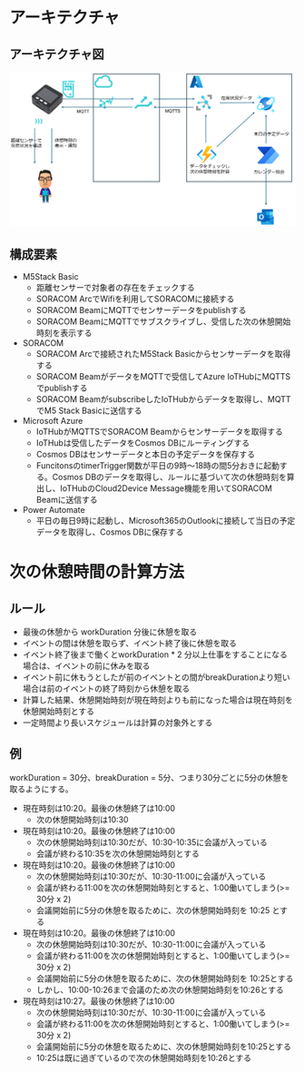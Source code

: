 # アーキテクチャ

## アーキテクチャ図
![アーキテクチャ図](./img/architecture.png)

## 構成要素

- M5Stack Basic
  - 距離センサーで対象者の存在をチェックする
  - SORACOM ArcでWifiを利用してSORACOMに接続する
  - SORACOM BeamにMQTTでセンサーデータをpublishする
  - SORACOM BeamにMQTTでサブスクライブし、受信した次の休憩開始時刻を表示する
- SORACOM
  - SORACOM Arcで接続されたM5Stack Basicからセンサーデータを取得する
  - SORACOM BeamがデータをMQTTで受信してAzure IoTHubにMQTTSでpublishする
  - SORACOM BeamがsubscribeしたIoTHubからデータを取得し、MQTTでM5 Stack Basicに送信する
- Microsoft Azure
  - IoTHubがMQTTSでSORACOM Beamからセンサーデータを取得する
  - IoTHubは受信したデータをCosmos DBにルーティングする
  - Cosmos DBはセンサーデータと本日の予定データを保存する
  - FuncitonsのtimerTrigger関数が平日の9時～18時の間5分おきに起動する。Cosmos DBのデータを取得し、ルールに基づいて次の休憩時刻を算出し、IoTHubのCloud2Device Message機能を用いてSORACOM Beamに送信する
- Power Automate
  - 平日の毎日9時に起動し、Microsoft365のOutlookに接続して当日の予定データを取得し、Cosmos DBに保存する


# 次の休憩時間の計算方法

## ルール

  - 最後の休憩から workDuration 分後に休憩を取る
  - イベントの間は休憩を取らず、イベント終了後に休憩を取る
  - イベント終了後まで働くとworkDuration * 2 分以上仕事をすることになる場合は、イベントの前に休みを取る
  - イベント前に休もうとしたが前のイベントとの間がbreakDurationより短い場合は前のイベントの終了時刻から休憩を取る
  - 計算した結果、休憩開始時刻が現在時刻よりも前になった場合は現在時刻を休憩開始時刻とする
  - 一定時間より長いスケジュールは計算の対象外とする

## 例

workDuration = 30分、breakDuration = 5分、つまり30分ごとに5分の休憩を取るようにする。

- 現在時刻は10:20。最後の休憩終了は10:00
  - 次の休憩開始時刻は10:30
- 現在時刻は10:20。最後の休憩終了は10:00
  - 次の休憩開始時刻は10:30だが、10:30-10:35に会議が入っている
  - 会議が終わる10:35を次の休憩開始時刻とする
- 現在時刻は10:20。最後の休憩終了は10:00
  - 次の休憩開始時刻は10:30だが、10:30-11:00に会議が入っている
  - 会議が終わる11:00を次の休憩開始時刻とすると、1:00働いてしまう(>= 30分 x 2)
  - 会議開始前に5分の休憩を取るために、次の休憩開始時刻を 10:25 とする
- 現在時刻は10:20。最後の休憩終了は10:00
  - 次の休憩開始時刻は10:30だが、10:30-11:00に会議が入っている
  - 会議が終わる11:00を次の休憩開始時刻とすると、1:00働いてしまう(>= 30分 x 2)
  - 会議開始前に5分の休憩を取るために、次の休憩開始時刻を 10:25とする
  - しかし、10:00-10:26まで会議のため次の休憩開始時刻を10:26とする
- 現在時刻は10:27。最後の休憩終了は10:00
  - 次の休憩開始時刻は10:30だが、10:30-11:00に会議が入っている
  - 会議が終わる11:00を次の休憩開始時刻とすると、1:00働いてしまう(>= 30分 x 2)
  - 会議開始前に5分の休憩を取るために、次の休憩開始時刻を10:25とする
  - 10:25は既に過ぎているので次の休憩開始時刻を10:26とする
